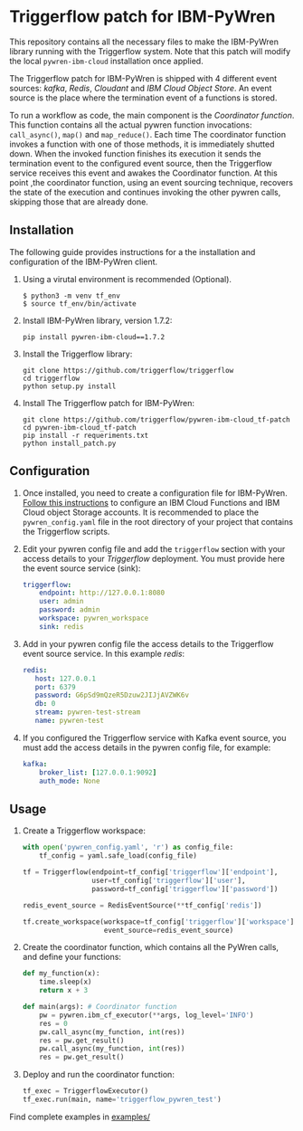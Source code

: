 # Triggerflow patch for IBM-PyWren

This repository contains all the necessary files to make the IBM-PyWren library running with the Triggerflow system. Note that this patch will modify the local `pywren-ibm-cloud` installation once applied. 

The Triggerflow patch for IBM-PyWren is shipped with 4 different event sources: *kafka*, *Redis*, *Cloudant* and *IBM Cloud Object Store*. An event source is the place where the termination event of a functions is stored.

To run a workflow as code, the main component is the *Coordinator function*. This function contains all the actual pywren function invocations: `call_async()`, `map()` and `map_reduce()`. Each time The coordinator function invokes a function with one of those methods, it is immediately shutted down. When the invoked function finishes its execution it sends the termination event to the configured event source, then the Triggerflow service receives this event and awakes the Coordinator function. At this point ,the coordinator function, using an event sourcing technique, recovers the state of the execution and continues invoking the other pywren calls, skipping those that are already done.

## Installation

The following guide provides instructions for a the installation and configuration of the IBM-PyWren client. 

1. Using a virutal environment is recommended (Optional).

    ```
    $ python3 -m venv tf_env
    $ source tf_env/bin/activate
    ```

2. Install IBM-PyWren library, version 1.7.2:
   
    ```
    pip install pywren-ibm-cloud==1.7.2
    ```

3. Install the Triggerflow library:
    
    ```
    git clone https://github.com/triggerflow/triggerflow
    cd triggerflow
    python setup.py install
    ```
     
4. Install The Triggerflow patch for IBM-PyWren:

    ```
    git clone https://github.com/triggerflow/pywren-ibm-cloud_tf-patch
    cd pywren-ibm-cloud_tf-patch
    pip install -r requeriments.txt
    python install_patch.py
    ```

## Configuration

1. Once installed, you need to create a configuration file for IBM-PyWren. [Follow this instructions](https://github.com/pywren/pywren-ibm-cloud/tree/master/config) to configure an IBM Cloud Functions and IBM Cloud object Storage accounts. It is recommended to place the `pywren_config.yaml` file in the root directory of your project that contains the Triggerflow scripts.

2. Edit your pywren config file and add the `triggerflow` section with your access details to your *Triggerflow* deployment. You must provide here the event source service (sink):
    ```yaml
    triggerflow:
        endpoint: http://127.0.0.1:8080
        user: admin
        password: admin
        workspace: pywren_workspace
        sink: redis
    ```

 3. Add in your pywren config file the access details to the Triggerflow event source service. In this example *redis*:
     ```yaml
     redis:
        host: 127.0.0.1
        port: 6379
        password: G6pSd9mQzeR5Dzuw2JIJjAVZWK6v
        db: 0
        stream: pywren-test-stream
        name: pywren-test
     ```

4. If you configured the Triggerflow service with Kafka event source, you must add the access details in the pywren config file, for example:
    ```yaml
    kafka:
        broker_list: [127.0.0.1:9092]
        auth_mode: None
    ```
    

## Usage

1. Create a Triggerflow workspace:
    ```python
    with open('pywren_config.yaml', 'r') as config_file:
        tf_config = yaml.safe_load(config_file)

    tf = Triggerflow(endpoint=tf_config['triggerflow']['endpoint'],
                     user=tf_config['triggerflow']['user'],
                     password=tf_config['triggerflow']['password'])

    redis_event_source = RedisEventSource(**tf_config['redis'])

    tf.create_workspace(workspace=tf_config['triggerflow']['workspace'],
                        event_source=redis_event_source)
    ```

2. Create the coordinator function, which contains all the PyWren calls, and define your functions:
    ```python
    def my_function(x):
        time.sleep(x)
        return x + 3
    
    def main(args): # Coordinator function
        pw = pywren.ibm_cf_executor(**args, log_level='INFO')
        res = 0
        pw.call_async(my_function, int(res))
        res = pw.get_result()
        pw.call_async(my_function, int(res))
        res = pw.get_result()
    ```

 3. Deploy and run the coordinator function:
     ```python
     tf_exec = TriggerflowExecutor()
     tf_exec.run(main, name='triggerflow_pywren_test')
     ```

Find complete examples in [examples/](examples/)
